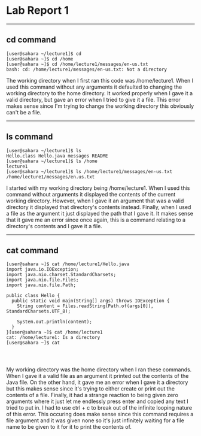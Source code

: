 # Lab Report 1
---
## cd command
```
[user@sahara ~/lecture1]$ cd
[user@sahara ~]$ cd /home
[user@sahara ~]$ cd /home/lecture1/messages/en-us.txt
bash: cd: /home/lecture1/messages/en-us.txt: Not a directory
```

The working directory when I first ran this code was /home/lecture1. When I used this command without any arguments it defaulted to changing the working directory to the home directory. It worked properly when I gave it a valid directory, but gave an error when I tried to give it a file. This error makes sense since I'm trying to change the working directory this obviously can't be a file.

---
## ls command
```
[user@sahara ~/lecture1]$ ls
Hello.class Hello.java messages README
[user@sahara ~/lecture1]$ ls /home
lecture1
[user@sahara ~/lecture1]$ ls /home/lecture1/messages/en-us.txt
/home/lecture1/messages/en.us.txt
```

I started with my working directory being /home/lecture1. When I used this command without arguments it displayed the contents of the current working directory. However, when I gave it an argument that was a valid directory it displayed that directory's contents instead. Finally, when I used a file as the argument it just displayed the path that I gave it. It makes sense that it gave me an error since once again, this is a command relating to a directory's contents and I gave it a file.

---
## cat command
```
[user@sahara ~]$ cat /home/lecture1/Hello.java
import java.io.IOException;
import java.nio.charset.StandardCharsets;
import java.nio.file.Files;
import java.nio.file.Path;

public class Hello {
  public static void main(String[] args) throws IOException {
    String content = Files.readString(Path.of(args[0]), StandardCharsets.UTF_8);

    System.out.println(content);
  }
}[user@sahara ~]$ cat /home/lecture1
cat: /home/lecture1: Is a directory
[user@sahara ~]$ cat




```

My working directory was the home directory when I ran these commands. When I gave it a valid file as an argument it printed out the contents of the Java file. On the other hand, it gave me an error when I gave it a directory but this makes sense since it's trying to either create or print out the contents of a file. Finally, it had a strange reaction to being given zero arguments where it just let me endlessly press enter and copied any text I tried to put in. I had to use ctrl + c to break out of the infinite looping nature of this error. This occuring does make sense since this command requires a file argument and it was given none so it's just infinitely waiting for a file name to be given to it for it to print the contents of. 
